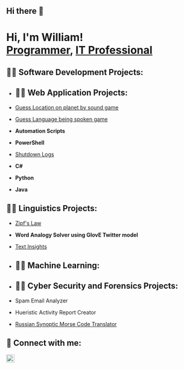 ## Hi there 👋

<h1>Hi, I'm William! <br/><a href="https://github.com/William2716057">Programmer</a>, <a href="https://www.linkedin.com/in/william-spriggs-733a56181/">IT Professional</a>

<h2>👨‍💻 Software Development Projects:</h2>

- <h2>👨‍💻 Web Application Projects:</h2>
 - [Guess Location on planet by sound game](https://github.com/William2716057/soundGuess)
 - [Guess Language being spoken game](https://github.com/William2716057/languageGuess)
 
- <b>Automation Scripts</b>

- <b>PowerShell</b>
- [Shutdown Logs](https://github.com/William2716057/shutdownLogs)

- <b>C# </b>

- <b>Python </b>

- <b>Java </b>


<h2>👨‍💻 Linguistics Projects:</h2>

- [Zipf's Law](https://github.com/William2716057/zipfsLaw)
- <b>Word Analogy Solver using GlovE Twitter model</b>
- [Text Insights](https://github.com/William2716057/textInsights)

- <h2>👨‍💻 Machine Learning:</h2>

- <h2>👨‍💻 Cyber Security and Forensics Projects:</h2>
- Spam Email Analyzer
- Hueristic Activity Report Creator
- [Russian Synoptic Morse Code Translator](https://github.com/William2716057/russianNavyMorse/tree/master)

<h2> 🤳 Connect with me:</h2>


[<img align="left" alt="William | LinkedIn" width="22px" src="https://cdn.jsdelivr.net/npm/simple-icons@v3/icons/linkedin.svg" />][linkedin]

[linkedin]: https://www.linkedin.com/in/william-spriggs-733a56181/
[hackthebx]: https://app.hackthebox.com/profile/overview


